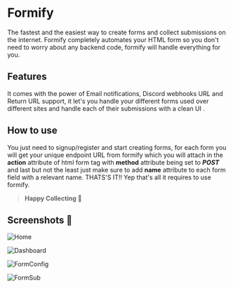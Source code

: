 
# Formify
The fastest and the easiest way to create forms and collect submissions on the internet.
Formify completely automates your HTML form 
so you don't need to worry about any backend code,
formify will handle everything for you.

## Features
It comes with the power of Email notifications, Discord webhooks URL and Return URL support, it let's you handle your different forms used over different sites and handle each of their submissions with a clean UI .

## How to use 
You just need to signup/register and start creating forms, 
for each form you will get your unique endpoint URL from formify which you will attach in the **action** attribute of html form tag
with **method** attribute being set to ***POST*** and last but not the least just make sure to add **name** attribute to each form field with a relevant name.
THATS'S IT!! Yep that's all it requires to use formify.

> **Happy Collecting 🥳**


## Screenshots 👀

![Home](https://user-images.githubusercontent.com/51208270/148282556-8d2b606e-3fe2-4d0c-b82e-70680da4016e.PNG)

![Dashboard](https://user-images.githubusercontent.com/51208270/148284704-f80c07e8-193c-49a7-bf87-5e2312073cbb.PNG)

![FormConfig](https://user-images.githubusercontent.com/51208270/148284836-265a1960-329a-497b-bdac-a77a69e2f708.PNG)

![FormSub](https://user-images.githubusercontent.com/51208270/148284943-3f8a6022-df7a-435e-a9cd-9558f76cbaf5.PNG)





